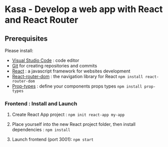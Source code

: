 # Kasa - Develop a web app with React and React Router

## Prerequisites

Please install:
- [Visual Studio Code](https://code.visualstudio.com/) : code editor
- [Git](https://git-scm.com/) for creating repositories and commits
- [React](https://fr.reactjs.org/) : a javascript framework for websites development
- [React-router-dom](https://www.npmjs.com/package/react-router-dom) : the navigation library for React
  `npm install react-router-dom` 
- [Prop-types](https://www.npmjs.com/package/prop-types) : define your components props types
  `npm install prop-types` 

### Frontend : Install and Launch

1. Create React App project : `npm init react-app my-app`

2. Place yourself into the new React project folder, then install dependencies : 
`npm install`

3. Launch frontend (port 3001):
`npm start`

